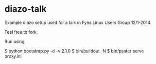 diazo-talk
==========

Example diazo setup used for a talk in Fyns Linux Users Group 12/1-2014.

Feel free to fork.

Run using

  $ python bootstrap.py -d -v 2.1.0
  $ bin/buildout -N
  $ bin/paster serve proxy.ini
